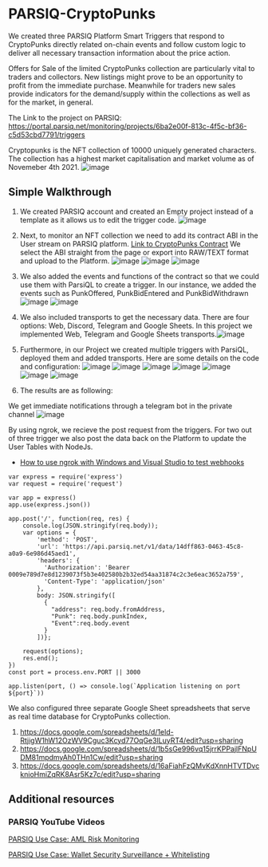 # PARSIQ-CryptoPunks

We created three PARSIQ Platform Smart Triggers that respond to CryptoPunks directly related on-chain events and follow custom logic to deliver all necessary transaction information about the price action.

Offers for Sale of the limited CryptoPunks collection are particularly vital to traders and collectors. New listings might prove to be an opportunity to profit from the immediate purchase. Meanwhile for traders new sales provide indicators for the demand/supply within the collections as well as for the market, in general.

The Link to the project on PARSIQ: https://portal.parsiq.net/monitoring/projects/6ba2e00f-813c-4f5c-bf36-c5d53cbd7791/triggers

Cryptopunks is the NFT collection of 10000 uniquely generated characters. The collection has a highest market capitalisation and market volume as of Novemeber 4th 2021. 
![image](https://user-images.githubusercontent.com/66903336/140242896-9c339336-e36b-4388-8aa9-56760bf8cd4a.png)

## Simple Walkthrough

1. We created PARSIQ account and created an Empty project instead of a template as it allows us to edit the trigger code.
![image](https://user-images.githubusercontent.com/66903336/140244531-09e16a47-fa12-40f6-bc77-7d139a8be8f4.png)

2. Next, to monitor an NFT collection we need to add its contract ABI in the User stream on PARSIQ platform. [Link to CryptoPunks Contract](https://etherscan.io/address/0xb47e3cd837ddf8e4c57f05d70ab865de6e193bbb#code) We select the ABI straight from the page or export into RAW/TEXT format and upload to the Platform. ![image](https://user-images.githubusercontent.com/66903336/140627741-bea5116d-0b93-4f4d-af08-6fb4e321223e.png)
 ![image](https://user-images.githubusercontent.com/66903336/140244623-07f2cb8d-c07c-448d-a9d3-809bb6d66600.png) 
 ![image](https://user-images.githubusercontent.com/66903336/140629515-5b5ccb36-07ed-46bc-ac06-1293bd50eb78.png)

3. We also added the events and functions of the contract so that we could use them with ParsiQL to create a trigger. In our instance, we added the events such as PunkOffered, PunkBidEntered and PunkBidWithdrawn![image](https://user-images.githubusercontent.com/66903336/140245677-1355f8de-9bd4-4850-9388-94e4089fc56a.png)
![image](https://user-images.githubusercontent.com/66903336/140245798-6aa9de77-8914-4074-82ac-724fe96604e2.png)

4. We also included transports to get the necessary data. There are four options: Web, Discord, Telegram and Google Sheets. In this project we implemented Web, Telegram and Google Sheets transports.![image](https://user-images.githubusercontent.com/66903336/140609658-ff4d5370-c200-4904-9e4f-1db2d2e38504.png)

5. Furthermore, in our Project we created multiple triggers with ParsiQL, deployed them and added transports. Here are some details on the code and configuration:
![image](https://user-images.githubusercontent.com/66903336/140609712-a9a03f36-60b8-4e35-b46d-0bede069844d.png)
![image](https://user-images.githubusercontent.com/66903336/140251634-7ab5aeeb-613b-4921-8e32-718ae099d980.png)
![image](https://user-images.githubusercontent.com/66903336/140609790-05521031-d2b7-4904-a67f-3b3a9412eb60.png)
![image](https://user-images.githubusercontent.com/66903336/140245287-348d09c4-b07d-4762-b06a-7034bda3d7bd.png)
![image](https://user-images.githubusercontent.com/66903336/140252175-9c2a8c1e-002c-4fe4-9e90-d105efedd367.png)
![image](https://user-images.githubusercontent.com/66903336/140609810-cab8491b-0839-429b-9e9a-47f8c886f0b8.png)
![image](https://user-images.githubusercontent.com/66903336/140252248-16511115-7a69-466d-b81e-96cac41be8a5.png)

6. The results are as following:

We get immediate notifications through a telegram bot in the private channel
![image](https://user-images.githubusercontent.com/66903336/140609836-eb44988a-9017-4802-bb92-17279241a2f8.png)

By using ngrok, we recieve the post request from the triggers. For two out of three trigger we also post the data back on the Platform to update the User Tables with NodeJs.
* [How to use ngrok with Windows and Visual Studio to test webhooks](https://www.twilio.com/docs/usage/tutorials/how-use-ngrok-windows-and-visual-studio-test-webhooks)
```
var express = require('express')
var request = require('request')

var app = express()
app.use(express.json())

app.post('/', function(req, res) {
    console.log(JSON.stringify(req.body));
    var options = {
        'method': 'POST',
        'url': 'https://api.parsiq.net/v1/data/14dff863-0463-45c8-a0a9-6e986d45aed1',
        'headers': {
          'Authorization': 'Bearer 0009e789d7e8d1239073f5b3e402580b2b32ed54aa31874c2c3e6eac3652a759',
          'Content-Type': 'application/json'
        },
        body: JSON.stringify([
          {
            "address": req.body.fromAddress,
            "Punk": req.body.punkIndex,
            "Event":req.body.event
          }
        ])};
    
    request(options);
    res.end();
})
const port = process.env.PORT || 3000

app.listen(port, () => console.log(`Application listening on port ${port}`))
```


We also configured three separate Google Sheet spreadsheets that serve as real time database for CryptoPunks collection.

1. https://docs.google.com/spreadsheets/d/1eld-RtjigW1hW12OzWV9Cguc3Kcyd77OqGe3lLuyRT4/edit?usp=sharing
2. https://docs.google.com/spreadsheets/d/1b5sGe996vq15jrrKPPajlFNpUDM81mpdmyAh0THn1Cw/edit?usp=sharing
3. https://docs.google.com/spreadsheets/d/16aFiahFzQMvKdXnnHTVTDvcknioHmiZqRK8Asr5Kz7c/edit?usp=sharing

## Additional resources
### PARSIQ YouTube Videos

[PARSIQ Use Case: AML Risk Monitoring](https://www.youtube.com/watch?v=BeRhLAI2xf4&t)

[PARSIQ Use Case: Wallet Security Surveillance + Whitelisting](https://www.youtube.com/watch?v=3MFqwuLxtQk)
